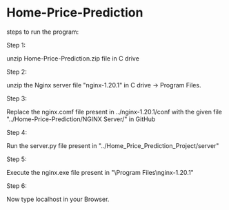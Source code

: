 # Home-Price-Prediction

steps to run the program:

Step 1:

unzip Home-Price-Prediction.zip file in C drive

Step 2:

unzip the Nginx server file "nginx-1.20.1" in C drive -> Program Files.

Step 3:

Replace the nginx.comf file present in ../nginx-1.20.1/conf with the given file "../Home-Price-Prediction/NGINX Server/" in GitHub

Step 4:

Run the server.py file present in "../Home_Price_Prediction_Project/server"

Step 5:

Execute the nginx.exe file present in "\Program Files\nginx-1.20.1"

Step 6:

Now type localhost in your Browser.

